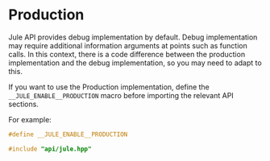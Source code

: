 # Production

Jule API provides debug implementation by default. Debug implementation may require additional information arguments at points such as function calls. In this context, there is a code difference between the production implementation and the debug implementation, so you may need to adapt to this.

If you want to use the Production implementation, define the `__JULE_ENABLE__PRODUCTION` macro before importing the relevant API sections.

For example:

```cpp
#define __JULE_ENABLE__PRODUCTION

#include "api/jule.hpp"
```
